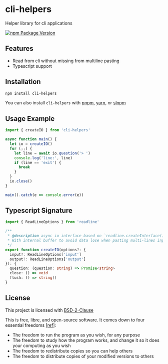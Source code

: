 # cli-helpers

Helper library for cli applications

[![npm Package Version](https://img.shields.io/npm/v/cli-helpers)](https://www.npmjs.com/package/cli-helpers)

## Features

- Read from cli without missing from multiline pasting
- Typescript support

## Installation

```bash
npm install cli-helpers
```

You can also install `cli-helpers` with [pnpm](https://pnpm.io/), [yarn](https://yarnpkg.com/), or [slnpm](https://github.com/beenotung/slnpm)

## Usage Example

```typescript
import { createIO } from 'cli-helpers'

async function main() {
  let io = createIO()
  for (;;) {
    let line = await io.question('> ')
    console.log('line:', line)
    if (line == 'exit') {
      break
    }
  }
  io.close()
}

main().catch(e => console.error(e))
```

## Typescript Signature

```typescript
import { ReadLineOptions } from 'readline'

/**
 * @description async io interface based on `readline.createInterface()`.
 * With internal buffer to avoid data lose when pasting multi-lines input.
 */
export function createIO(options?: {
  input?: ReadLineOptions['input']
  output?: ReadLineOptions['output']
}): {
  question: (question: string) => Promise<string>
  close: () => void
  flush: () => string[]
}
```

## License

This project is licensed with [BSD-2-Clause](./LICENSE)

This is free, libre, and open-source software. It comes down to four essential freedoms [[ref]](https://seirdy.one/2021/01/27/whatsapp-and-the-domestication-of-users.html#fnref:2):

- The freedom to run the program as you wish, for any purpose
- The freedom to study how the program works, and change it so it does your computing as you wish
- The freedom to redistribute copies so you can help others
- The freedom to distribute copies of your modified versions to others
